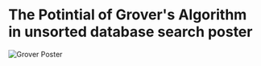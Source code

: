 # The Potintial of Grover's Algorithm in unsorted database search poster
![Grover Poster](https://github.com/Roua91/QxQ-homeworks/blob/main/Project/Grover%20Poster.png?raw=true)
